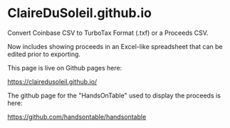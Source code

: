 # ClaireDuSoleil.github.io

Convert Coinbase CSV to TurboTax Format (.txf) or a Proceeds CSV.

Now includes showing proceeds in an Excel-like spreadsheet that can be edited prior to exporting.

This page is live on Github pages here:

https://clairedusoleil.github.io/

The github page for the "HandsOnTable" used to display the proceeds is here:

https://github.com/handsontable/handsontable

